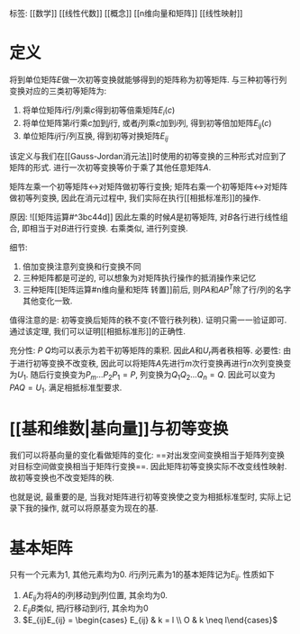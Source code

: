 标签: [[数学]] [[线性代数]] [[概念]] [[n维向量和矩阵]] [[线性映射]]

# 定义

将到单位矩阵$E$做一次初等变换就能够得到的矩阵称为初等矩阵. 与三种初等行列变换对应的三类初等矩阵为: 
1. 将单位矩阵$i$行/列乘$c$得到初等倍乘矩阵$E_{i}(c)$
2. 将单位矩阵第$i$行乘$c$加到$j$行, 或者$j$列乘$c$加到$i$列, 得到初等倍加矩阵$E_{ij}(c)$
3. 单位矩阵$ij$行/列互换, 得到初等对换矩阵$E_{ij}$

该定义与我们在[[Gauss-Jordan消元法]]时使用的初等变换的三种形式对应到了矩阵的形式. 进行一次初等变换等价于乘了其他任意矩阵$A$. 

矩阵左乘一个初等矩阵$\leftrightarrow$对矩阵做初等行变换; 矩阵右乘一个初等矩阵$\leftrightarrow$对矩阵做初等列变换, 
因此在消元过程中, 我们实际在执行[[相抵标准形]]的操作. 

原因: 
![[矩阵运算#^3bc44d]]
因此左乘的时候$A$是初等矩阵, 对$B$各行进行线性组合, 即相当于对$B$进行行变换. 右乘类似, 进行列变换. 

细节: 
1. 倍加变换注意列变换和行变换不同
2. 三种矩阵都是可逆的, 可以想象为对矩阵执行操作的抵消操作来记忆
3. 三种矩阵[[矩阵运算#n维向量和矩阵 转置]]前后, 则$PA$和$AP^{T}$除了行/列的名字其他变化一致. 

值得注意的是: 初等变换后矩阵的秩不变(不管行秩列秩). 证明只需一一验证即可. 通过该定理, 我们可以证明[[相抵标准形]]的正确性. 

充分性: $P\ Q$均可以表示为若干初等矩阵的乘积. 因此$A$和$U_{r}$两者秩相等. 
必要性: 由于进行初等变换不改变秩, 因此可以将矩阵$A$先进行$m$次行变换再进行$n$次列变换变为$U_{1}$. 随后行变换变为$P_{m}\dots P_{2}P_{1}=P$, 列变换为$Q_{1}Q_{2}\dots Q_{n}=Q$. 因此可以变为$PAQ=U_{1}$. 满足相抵标准型要求. 

# [[基和维数|基向量]]与初等变换

我们可以将基向量的变化看做矩阵的变化: ==对出发空间变换相当于矩阵列变换 对目标空间做变换相当于矩阵行变换==. 因此矩阵初等变换实际不改变线性映射. 故初等变换也不改变矩阵的秩. 

也就是说, 最重要的是, 当我对矩阵进行初等变换使之变为相抵标准型时, 实际上记录下我的操作, 就可以将原基变为现在的基. 

# 基本矩阵

只有一个元素为$1$, 其他元素均为$0$. $i$行$j$列元素为$1$的基本矩阵记为$E_{ij}$. 性质如下
1. $AE_{ij}$为将$A$的$i$列移动到$j$列位置, 其余均为$0$. 
2. $E_{ij}B$类似, 把$j$行移动到$i$行, 其余均为$0$
3. $E_{ij}E_{ij} = \begin{cases} E_{ij} & k = l \\ O & k \neq l\end{cases}$

